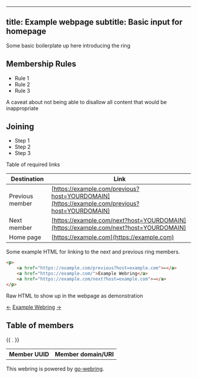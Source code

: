 <!--
SPDX-FileCopyrightText: Amolith <amolith@secluded.site>

SPDX-License-Identifier: CC0-1.0
-->

---
title: Example webpage
subtitle: Basic input for homepage
---

Some basic boilerplate up here introducing the ring

## Membership Rules

- Rule 1
- Rule 2
- Rule 3

A caveat about not being able to disallow all content that would be
inappropriate

## Joining

* Step 1
* Step 2
* Step 3

Table of required links

| Destination     | Link                                                                                         |
|-----------------|----------------------------------------------------------------------------------------------|
| Previous member | [https://example.com/previous?host=YOURDOMAIN](https://example.com/previous?host=YOURDOMAIN) |
| Next member     | [https://example.com/next?host=YOURDOMAIN](https://example.com/next?host=YOURDOMAIN)         |
| Home page       | [https://example.com](https://example.com)                                                   |

Some example HTML for linking to the next and previous ring members.

```html
<p>
    <a href="https://example.com/previous?host=example.com">←</a>
    <a href="https://example.com/">Example Webring</a>
    <a href="https://example.com/next?host=example.com">→</a>
</p>
```

Raw HTML to show up in the webpage as demonstration

<p>
    <a href="https://example.com/previous?host=example.com">←</a>
    <a href="https://example.com/">Example Webring</a>
    <a href="https://example.com/next?host=example.com">→</a>
</p>

## Table of members
<table>
  <tr>
    <th>Member UUID</th>
    <th>Member domain/URI</th>
  </tr>
  {{ . }}
</table>

This webring is powered by [go-webring](https://git.sr.ht/~amolith/go-webring).
